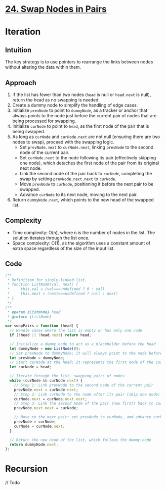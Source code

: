 # [24. Swap Nodes in Pairs](https://leetcode.com/problems/swap-nodes-in-pairs/description/)

# Iteration

## Intuition

The key strategy is to use pointers to rearrange the links between nodes without altering the data within them.

## Approach

1.  If the list has fewer than two nodes (`head` is null or `head.next` is null), return the head as no swapping is needed.
2.  Create a dummy node to simplify the handling of edge cases.
3.  Initialize `prevNode` to point to `dummyNode`, as a tracker or anchor that always points to the node just before the current pair of nodes that are being processed for swapping.
4.  Initialize `curNode` to point to `head`, as the first node of the pair that is being swapped.
5.  As long as `curNode` and `curNode.next` are not null (ensuring there are two nodes to swap), proceed with the swapping logic.
    - Set `prevNode.next` to `curNode.next`, linking `prevNode` to the second node of the current pair.
    - Set `curNode.next` to the node following its pair (effectively skipping one node), which detaches the first node of the pair from its original next node.
    - Link the second node of the pair back to `curNode`, completing the swap by setting `prevNode.next.next` to `curNode`.
    - Move `prevNode` to `curNode`, positioning it before the next pair to be swapped.
    - Advance `curNode` to its next node, moving to the next pair.
6.  Return `dummyNode.next`, which points to the new head of the swapped list.

## Complexity

- Time complexity: O(n), where n is the number of nodes in the list. The solution iterates through the list once.
- Space complexity: O(1), as the algorithm uses a constant amount of extra space regardless of the size of the input list.

## Code

```javascript
/**
 * Definition for singly-linked list.
 * function ListNode(val, next) {
 *     this.val = (val===undefined ? 0 : val)
 *     this.next = (next===undefined ? null : next)
 * }
 */
/**
 * @param {ListNode} head
 * @return {ListNode}
 */
var swapPairs = function (head) {
  // Handle cases where the list is empty or has only one node
  if (!head || !head.next) return head;

  // Initialize a dummy node to act as a placeholder before the head
  let dummyNode = new ListNode(0);
  // Set prevNode to dummyNode; it will always point to the node before the current pair
  let prevNode = dummyNode;
  // Start curNode at the head; it represents the first node of the current pair
  let curNode = head;

  // Iterate through the list, swapping pairs of nodes
  while (curNode && curNode.next) {
    // Step 1: Link prevNode to the second node of the current pair
    prevNode.next = curNode.next;
    // Step 2: Link curNode to the node after its pair (skip one node)
    curNode.next = curNode.next.next;
    // Step 3: Link the second node of the pair (now first) back to curNode
    prevNode.next.next = curNode;

    // Move to the next pair: set prevNode to curNode, and advance curNode
    prevNode = curNode;
    curNode = curNode.next;
  }

  // Return the new head of the list, which follows the dummy node
  return dummyNode.next;
};
```

# Recursion

// Todo
